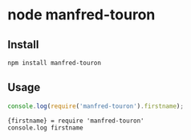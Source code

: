 node manfred-touron
===================

Install
-------

```shell
npm install manfred-touron
```

Usage
-----

```javascript
console.log(require('manfred-touron').firstname);
```

```coffee-script
{firstname} = require 'manfred-touron'
console.log firstname
```

